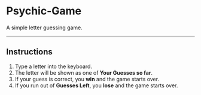 # Psychic-Game

A simple letter guessing game.

---

## Instructions

1. Type a letter into the keyboard.
2. The letter will be shown as one of **Your Guesses so far**.
3. If your guess is correct, you **win** and the game starts over.
4. If you run out of **Guesses Left**, you **lose** and the game starts over.
